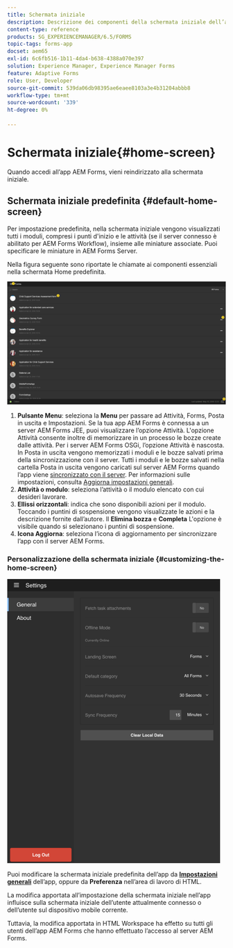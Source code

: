 ```yaml
---
title: Schermata iniziale
description: Descrizione dei componenti della schermata iniziale dell’app AEM Forms
content-type: reference
products: SG_EXPERIENCEMANAGER/6.5/FORMS
topic-tags: forms-app
docset: aem65
exl-id: 6c6fb516-1b11-4da4-b638-4388a070e397
solution: Experience Manager, Experience Manager Forms
feature: Adaptive Forms
role: User, Developer
source-git-commit: 539da06db98395ae6eaee8103a3e4b31204abbb8
workflow-type: tm+mt
source-wordcount: '339'
ht-degree: 0%

---
```


# Schermata iniziale{#home-screen}

Quando accedi all’app AEM Forms, vieni reindirizzato alla schermata iniziale.

## Schermata iniziale predefinita {#default-home-screen}

Per impostazione predefinita, nella schermata iniziale vengono visualizzati tutti i moduli, compresi i punti d&#39;inizio e le attività (se il server connesso è abilitato per AEM Forms Workflow), insieme alle miniature associate. Puoi specificare le miniature in AEM Forms Server.

Nella figura seguente sono riportate le chiamate ai componenti essenziali nella schermata Home predefinita.

![Home schermata dell’app Forms](assets/home-screen-1.png)

<!--Click to enlarge

![home-screen-1-1](assets/home-screen-1-1.png)-->

1. **Pulsante Menu**: seleziona la **Menu** per passare ad Attività, Forms, Posta in uscita e Impostazioni. Se la tua app AEM Forms è connessa a un server AEM Forms JEE, puoi visualizzare l’opzione Attività. L&#39;opzione Attività consente inoltre di memorizzare in un processo le bozze create dalle attività. Per i server AEM Forms OSGi, l’opzione Attività è nascosta. In Posta in uscita vengono memorizzati i moduli e le bozze salvati prima della sincronizzazione con il server. Tutti i moduli e le bozze salvati nella cartella Posta in uscita vengono caricati sul server AEM Forms quando l’app viene [sincronizzato con il server](../../forms/using/sync-app.md). Per informazioni sulle impostazioni, consulta [Aggiorna impostazioni generali](../../forms/using/update-general-settings.md).
1. **Attività o modulo**: seleziona l’attività o il modulo elencato con cui desideri lavorare.
1. **Ellissi orizzontali**: indica che sono disponibili azioni per il modulo. Toccando i puntini di sospensione vengono visualizzate le azioni e la descrizione fornite dall’autore. Il **Elimina bozza** e **Completa** L&#39;opzione è visibile quando si selezionano i puntini di sospensione.
1. **Icona Aggiorna**: seleziona l’icona di aggiornamento per sincronizzare l’app con il server AEM Forms.

### Personalizzazione della schermata iniziale {#customizing-the-home-screen}

![Impostazioni generali](assets/gen-settings.png)

Puoi modificare la schermata iniziale predefinita dell’app da **[Impostazioni generali](../../forms/using/update-general-settings.md)** dell’app, oppure da **Preferenza** nell’area di lavoro di HTML.

La modifica apportata all’impostazione della schermata iniziale nell’app influisce sulla schermata iniziale dell’utente attualmente connesso o dell’utente sul dispositivo mobile corrente.

Tuttavia, la modifica apportata in HTML Workspace ha effetto su tutti gli utenti dell’app AEM Forms che hanno effettuato l’accesso al server AEM Forms.
